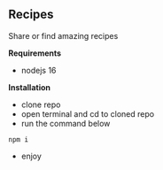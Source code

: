 ## Recipes

Share or find amazing recipes

**Requirements**

- nodejs 16

**Installation**

- clone repo
- open terminal and cd to cloned repo
- run the command below

```
npm i
```

- enjoy
